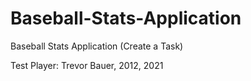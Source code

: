 # Baseball-Stats-Application
Baseball Stats Application (Create a Task)

Test Player: Trevor Bauer, 2012, 2021